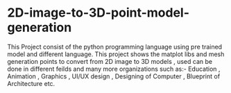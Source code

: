 # 2D-image-to-3D-point-model-generation
This Project consist of the python programming language using pre trained model and different language.
This project shows the matplot libs and mesh generation points to convert from 2D image to 3D models , used can be done in different feilds and many more organizations such as:-
Education , Animation , Graphics , UI/UX design , Designing of Computer , Blueprint of Architecture etc.
